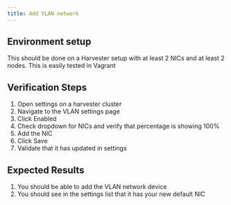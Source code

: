 ```yaml
---
title: Add VLAN network
---
```

## Environment setup
This should be done on a Harvester setup with at least 2 NICs and at least 2 nodes. This is easily tested in Vagrant
 
## Verification Steps
1. Open settings on a harvester cluster
1. Navigate to the VLAN settings page
1. Click Enabled
1. Check dropdown for NICs and verify that percentage is showing 100% 
1. Add the NIC
1. Click Save
1. Validate that it has updated in settings

## Expected Results
1. You should be able to add the VLAN network device
1. You should see in the settings list that it has your new default NIC